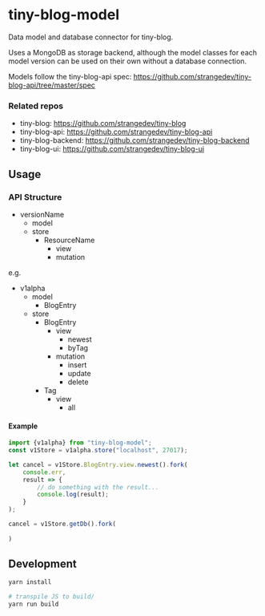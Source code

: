 # tiny-blog-model

Data model and database connector for tiny-blog.

Uses a MongoDB as storage backend, although the model classes 
for each model version can be used on their own without a database connection.

Models follow the tiny-blog-api spec: https://github.com/strangedev/tiny-blog-api/tree/master/spec

### Related repos

 - tiny-blog: https://github.com/strangedev/tiny-blog 
 - tiny-blog-api: https://github.com/strangedev/tiny-blog-api
 - tiny-blog-backend: https://github.com/strangedev/tiny-blog-backend
 - tiny-blog-ui: https://github.com/strangedev/tiny-blog-ui

## Usage

### API Structure

 - versionName
    - model
    - store
        - ResourceName
            - view
            - mutation
            
e.g.

 - v1alpha
    - model
        - BlogEntry
    - store
        - BlogEntry
            - view
                - newest
                - byTag
            - mutation 
                - insert
                - update
                - delete
        - Tag
            - view
                - all

#### Example

```javascript
import {v1alpha} from "tiny-blog-model";
const v1Store = v1alpha.store("localhost", 27017);

let cancel = v1Store.BlogEntry.view.newest().fork(
    console.err,
    result => {
        // do something with the result...
        console.log(result);
    }
);

cancel = v1Store.getDb().fork(
    
)

```

## Development

```bash
yarn install

# transpile JS to build/
yarn run build
```
